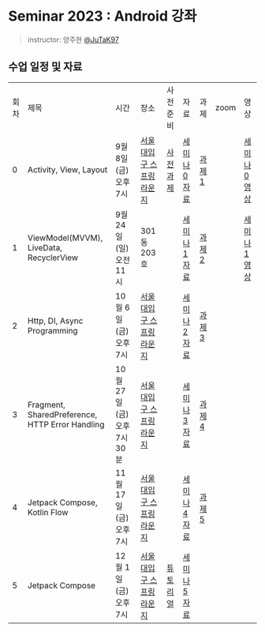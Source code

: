 # Seminar 2023 : Android 강좌

> instructor: 양주현 [@JuTaK97](https://github.com/JuTaK97)

## 수업 일정 및 자료
<table>
  <tr>
    <td>회차</td>
    <td>제목</td>
    <td>시간</td>
    <td>장소</td>
    <td>사전 준비</td>
    <td>자료</td>
    <td>과제</td>
    <td>zoom</td>
    <td>영상</td>
  </tr>
  <tr>
    <td>0</td>
    <td>Activity, View, Layout</td>
    <td>9월 8일 (금) 오후 7시</td>
    <td><a href="https://map.naver.com/p/entry/place/1754510954?placePath=%2Fhome&c=15.00,0,0,0,dh">서울대입구 스프링라운지</a></td>
    <td><a href="https://github.com/wafflestudio/seminar-2023-android-assignment/blob/main/assignment-0/README.md">사전 과제</a></td>
    <td><a href="https://github.com/wafflestudio/seminar-2023/blob/main/android/seminar_0/Seminar%200.pdf">세미나 0 자료</a></td>
    <td><a href="https://github.com/wafflestudio/seminar-2023-android-assignment/tree/main/assignment-1">과제 1</a></td>
    <td><a href=""></a></td>
    <td><a href="https://www.youtube.com/playlist?list=PLoHXQ9xKafZOtyvtbPm8-si0x2xbgfB7T">세미나 0 영상</a></td>
  </tr>
  <tr>
    <td>1</td>
    <td>ViewModel(MVVM), LiveData, RecyclerView</td>
    <td>9월 24일 (일) 오전 11시</td>
    <td>301동 203호</td>
    <td><a href=""></a></td>
    <td><a href="https://github.com/wafflestudio/seminar-2023/blob/main/android/seminar_1/Seminar%201.pdf">세미나 1 자료</a></td>
    <td><a href="https://github.com/wafflestudio/seminar-2023-android-assignment/tree/assignment2/assignment-2/README.md">과제 2</a></td>
    <td><a href=""></a></td>
    <td><a href="https://www.youtube.com/watch?v=khYqlWKj0IE">세미나 1 영상</a></td>
  </tr>
  <tr>
    <td>2</td>
    <td>Http, DI, Async Programming</td>
    <td>10월 6일 (금) 오후 7시</td>
    <td><a href="https://map.naver.com/p/entry/place/1754510954?placePath=%2Fhome&c=15.00,0,0,0,dh">서울대입구 스프링라운지</a></td>
    <td><a href=""></a></td>
    <td><a href="https://github.com/wafflestudio/seminar-2023/blob/main/android/seminar_2/Seminar%202.pdf">세미나 2 자료</a></td>
    <td><a href="https://github.com/wafflestudio/seminar-2023-android-assignment/tree/assignment3/assignment-3/README.md">과제 3</a></td>
    <td><a href=""></a></td>
    <td><a href=""></a></td>
  </tr>
  <tr>
    <td>3</td>
    <td>Fragment, SharedPreference, HTTP Error Handling</td>
    <td>10월 27일 (금) 오후 7시 30분</td>
    <td><a href="https://map.naver.com/p/entry/place/1754510954?placePath=%2Fhome&c=15.00,0,0,0,dh">서울대입구 스프링라운지</a></td>
    <td><a href=""></a></td>
    <td><a href="https://github.com/wafflestudio/seminar-2023/blob/main/android/seminar_3/Seminar%203.pdf">세미나 3 자료</a></td>
    <td><a href="https://github.com/wafflestudio/seminar-2023-android-assignment/blob/assignment4/assignment-4/README.md">과제 4</a></td>
    <td><a href=""></a></td>
    <td><a href=""></a></td>
  </tr>
  <tr>
    <td>4</td>
    <td>Jetpack Compose, Kotlin Flow</td>
    <td>11월 17일 (금) 오후 7시</td>
    <td><a href="https://map.naver.com/p/entry/place/1754510954?placePath=%2Fhome&c=15.00,0,0,0,dh">서울대입구 스프링라운지</a></td>
    <td><a href=""></a></td>
    <td><a href="https://github.com/wafflestudio/seminar-2023/blob/main/android/seminar_4/Seminar%204.pdf">세미나 4 자료</a></td>
    <td><a href="https://github.com/wafflestudio/seminar-2023-android-assignment/blob/assignment-5/assignment5/README.md">과제 5</a></td>
    <td><a href=""></a></td>
    <td><a href=""></a></td>
  </tr>
  <tr>
    <td>5</td>
    <td>Jetpack Compose</td>
    <td>12월 1일 (금) 오후 7시</td>
    <td><a href="https://map.naver.com/p/entry/place/1754510954?placePath=%2Fhome&c=15.00,0,0,0,dh">서울대입구 스프링라운지</a></td>
    <td><a href="https://developer.android.com/codelabs/jetpack-compose-basics?hl=ko#0">튜토리얼</a></td>
    <td><a href="https://github.com/wafflestudio/seminar-2023/blob/main/android/seminar_5/Seminar%205.pdf">세미나 5 자료</a></td>
    <td><a href=""></a></td>
    <td><a href=""></a></td>
    <td><a href=""></a></td>
  </tr>
  </table>
